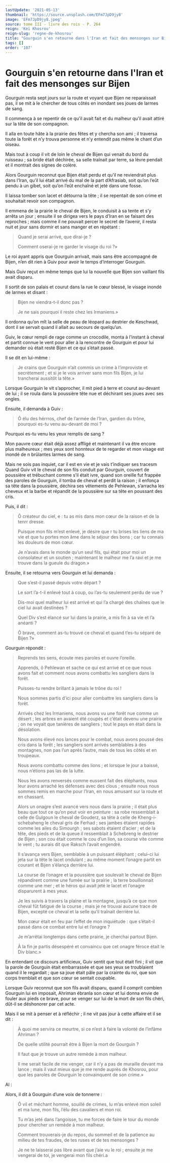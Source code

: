 ```yaml
---
lastUpdate: '2021-05-13'
thumbnail: 'https://source.unsplash.com/EFm7JpD9jy8'
image: 'EFm7JpD9jy8.jpeg'
source: tome III - livre des rois - P. 264
reign: 'Keï Khosrou'
reign-slug: 'regne-de-khosrou'
title: "Gourguin s'en retourne dans l'Iran et fait des mensonges sur Bijen | Le Livre des Rois | Shâhnâmeh"
tags: []
order: '107'
---
```


# Gourguin s'en retourne dans l'Iran et fait des mensonges sur Bijen

Gourguin resta sept jours sur la route et voyant que Bijen ne reparaissait pas, il se mit à le chercher de tous côtés en inondant ses joues de larmes de sang.

Il commença à se repentir de ce qu’il avait fait et du malheur qu’il avait attiré sur la tête de son compagnon.

Il alla en toute hâte à la prairie des fêtes et y chercha son ami ; il traversa toute la forêt et n’y trouva personne et n’y entendit pas même le chant d’un oiseau.

Mais tout à coup il vit de loin le cheval de Bijen qui venait du bord du ruisseau ; sa bride était déchirée, sa selle traînait par terre, sa lèvre pendait et il montrait des signes de colère.

Alors Gourguin reconnut que Bijen était perdu et qu’il ne reviendrait plus dans l’Iran, qu’il lui était arrivé du mal de la part d’Afrasiab, soit qu’on l’eût pendu à un gibet, soit qu’on l’eût enchaîné et jeté dans une fosse.

Il laissa tomber son lacet et détourna la tête ; il se repentait de son crime et souhaitait revoir son compagnon.

Il emmena de la prairie le cheval de Bijen, le conduisit à sa tente et s’y arrêta un jour ; ensuite il se dirigea vers le pays d’Iran en se faisant des reproches ; mais comme il ne pouvait percer le secret de l’avenir, il resta nuit et jour sans dormir et sans manger et en répétant :

> Quand je serai arrivé, que dirai-je ?
>
> Comment oserai-je re garder le visage du roi ?»

Le roi ayant appris que Gourguin arrivait, mais sans être accompagné de Bijen, n’en dit rien à Guiv pour avoir le temps d’interroger Gourguin.

Mais Guiv reçut en même temps que lui la nouvelle que Bijen son vaillant fils avait disparu.

Il sortit de son palais et courut dans la rue le cœur blessé, le visage inondé de larmes et disant :

> Bijen ne viendra-t-il donc pas ?
>
> Je ne sais pourquoi il reste chez les Irmaniens.»

Il ordonna qu’on mît la selle de peau de léopard au destrier de Keschwad, dont il se servait quand il allait au secours de quelqu’un.

Guiv, le cœur rempli de rage comme un crocodile, monta à l’instant à cheval et partit connue le vent pour aller à la rencontre de Gourguin et pour lui demander où était resté Bijen et ce qui s’était passé.

Il se dit en lui-même :

> Je crains que Gourguin n’ait commis un crime à l’improviste et secrètement ; et si je le vois arriver sans mon fils Bijen, je lui trancherai aussitôt la tête.»

Lorsque Gourguin le vit s’approcher, il mit pied à terre et courut au-devant de lui ; il se roula dans la poussière tête nue et déchirant ses joues avec ses ongles.

Ensuite, il demanda à Guiv :

> Ô élu des hérrros, chef de l’armée de l’Iran, gardien du trône, pourquoi es-tu venu au-devant de moi ?

Pourquoi es-tu venu les yeux remplis de sang ?

Mon pauvre cœur était déjà assez affligé et maintenant il va être encore plus malheureux ; mes yeux sont honnteux de te regarder et mon visage est inondé de n brûlantes larmes de sang.

Mais ne sois pas inquiet, car il est en vie et je vais t’indiquer ses tracesm Quand Guiv vit le cheval de son fils conduit par Gourguin, couvert de poussière et trébuchant comme s’il était ivre, quand son oreille fut frappée des paroles de Gourguin, il tomba de cheval et perdit la raison ; il enfonça sa tête dans la poussière, déchira ses vêtements de Pehlewan, s’arracha les cheveux et la barbe et répandit de la poussière sur sa tête en poussant des cris.

Puis, il dit :

> Ô créateur du ciel, e : tu as mis dans mon cœur de la raison et de la tenrr dresse.
>
> Puisque mon fils m’est enlevé, je désire que r tu brises les liens de ma vie et que tu portes mon âme dans le séjour des bons ; car tu connais les douleurs de mon cœur.
>
> Je n’avais dans le monde qu’un seul fils, qui était pour moi un consolateur et un soutien ; maintenant le malheur me l’a ravi et je me trouve dans la gueule du dragon.»

Ensuite, il se retourna vers Gourguin et lui demanda :

> Que s’est-il passé depuis votre départ ?
>
> Le sort l’a-t-il enlevé tout à coup, ou l’as-tu seulement perdu de vue ?
>
> Dis-moi quel malheur lui est arrivé et qui l’a chargé des chaînes que le ciel lui avait destinées ?
>
> Quel Div s’est élancé sur lui dans la prairie, a mis fin à sa vie et l’a anéanti ?
>
> Ô brave, comment as-tu trouvé ce cheval et quand t’es-tu séparé de Bijen ?»

Gourguin répondit :

> Reprends tes sens, écoute mes paroles et ouvre l’oreille.
>
> Apprends, ô Pehlewan et sache ce qui est arrivé et ce que nous avons fait et comment nous avons combattu les sangliers dans la forêt.
>
> Puisses-tu rendre brillant à jamais le trône du roi !
>
> Nous sommes partis d’ici pour aller combattre les sangliers dans la forêt.
>
> Arrivés chez les Irmaniens, nous avons vu une forêt nue comme un désert ; les arbres en avaient été coupés et c’était devenu une prairie ; on ne voyait que tanières de sangliers ; tout le pays en était dans la désolation.
>
> Nous avons élevé nos lances pour le combat, nous avons poussé des cris dans la forêt ; les sangliers sont arrivés semblables à des montagnes, non pas l’un après l’autre, mais de tous les côtés et en troupeaux.
>
> Nous avons combattu comme des lions ; et lorsque le jour a baissé, nous n’étions pas las de la lutte.
>
> Nous les avons renversés comme eussent fait des éléphants, nous leur avons arraché les défenses avec des clous ; ensuite nous nous sommes remis en marche pour l’Iran, en nous amusant sur la route et en chassant.
>
> Alors un onagre s’est avancé vers nous dans la prairie ; il était plus beau que tout ce qu’on peut voir en peinture : sa robe ressemblait à celle de Gulgoun le cheval de Gouderz, sa tête à celle de Kheng-i-schebaheng le cheval gris de Ferhad ; ses jambes étaient rapides comme les ailes du Simourgh ; ses sabots étaient d’acier ; et de la tête, des pieds et de la queue il ressemblait à Schebreng le destrier de Bijen ; son cou était comme le cou d’un lion, sa course vite comme le vent ; tu aurais dit que Raksch l’avait engendré.
>
> Il s’avança vers Bijen, semblable à un puissant éléphant ; celui-ci lui jeta sur la tête le lacet ondulant ; au même moment l’onagre partit en courant et Bijen s’élança derrière lui.
>
> La course de l’onagre et la poussière que soulevait le cheval de Bijen répandirent comme une fumée sur la prairie ; la terre bouillonnait comme une mer ; et le héros qui avait jeté le lacet et l’onagre disparurent à mes yeux.
>
> Je les suivis à travers la plaine et la montagne, jusqu’à ce que mon cheval fût fatigué de la course ; mais je ne trouvai aucune trace de Bijen, excepté ce cheval et la selle qu’il traînait derrière lui.
>
> Mon cœur était en feu par l’effet de mon inquiétude : que s’était-il passé dans ce combat entre lui et l’onagre ?
>
> Je m’arrêtai longtemps dans cette prairie, je cherchai partout Bijen.
>
> À la fin je partis désespéré et convaincu que cet onagre féroce était le Div blanc.»

En entendant ce discours artificieux, Guiv sentit que tout était fini ; il vit que la parole de Gourguin était embarrassée et que ses yeux se troublaient quand il le regardait ; que sa joue était pâle par la crainte du roi, que son corps tremblait et que son cœur se sentait coupable.

Lorsque Guiv reconnut que son fils avait disparu, quand il comprit combien Gourguin lui en imposait, Ahriman ébranla son cœur et lui donna envie de fouler aux pieds ce brave, pour se venger sur lui de la mort de son fils chéri, dût-il se déshonorer par cet acte.

Mais il se mit à penser et à réfléchir ; il ne vit pas jour à cette affaire et il se dit :

> À quoi me servira ce meurtre, si ce n’est à faire la volonté de l’infâme Ahriman ?
>
> De quelle utilité pourrait être à Bijen la mort de Gourguin ?
>
> Il faut que je trouve un autre remède à mon malheur.
>
> Il me serait facile de me venger, car il n’y a pas de muraille devant ma lance ; mais il vaut mieux que je me rende auprès de Khosrou, pour que les paroles de Gourguin le convainquent de son crime.»

Al :

Alors, il dit à Gourguin d’une voix de tonnerre :

> Ô vil et méchant homme, souillé de crimes, lu m’as enlevé mon soleil et ma lune, mon fils, l’élu des cavaliers et mon roi.
>
> Tu m’as jeté dans l’angoisse, tu me forces de faire le tour du monde pour chercher un remède à mon malheur.
>
> Comment trouverais-je du repos, du sommeil et de la patience au milieu de tes fraudes, de tes ruses et de tes mensonges ?
>
> Je ne te laisserai pas libre avant que j’aie vu le roi ; ensuite je me vengerai de toi, je vengerai mon fils chéri.a
